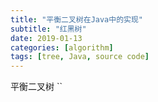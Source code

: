 ```yaml
---
title: "平衡二叉树在Java中的实现"
subtitle: "红黑树"
date: 2019-01-13
categories: [algorithm]
tags: [tree, Java, source code]
---
```


平衡二叉树 ``

####
